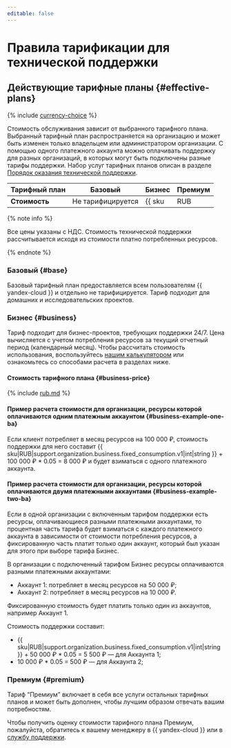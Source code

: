 ```yaml
---
editable: false
---
```


# Правила тарификации для технической поддержки



## Действующие тарифные планы {#effective-plans}

{% include [currency-choice](../_includes/pricing/currency-choice.md) %}

Стоимость обслуживания зависит от выбранного тарифного плана. Выбранный тарифный план распространяется на организацию и может быть изменен только владельцем или администратором организации. С помощью одного платежного аккаунта можно оплачивать поддержку для разных организаций, в которых могут быть подключены разные тарифы поддержки. Набор услуг тарифных планов описан в разделе [Порядок оказания технической поддержки](overview.md).

Тарифный план | Базовый           | Бизнес                       | Премиум 
--- |-------------------|------------------------------|--------
 **Стоимость** | Не тарифицируется | {{ sku|RUB|support.organization.business.fixed_consumption.v1|int|string }} в месяц и 5% потребления ресурсов платежного</br> аккаунта находящихся в этой организации | По запросу

{% note info %}

Все цены указаны с НДС. Стоимость технической поддержки рассчитывается исходя из стоимости платно потребленных ресурсов.

{% endnote %}

### Базовый {#base}

Базовый тарифный план предоставляется всем пользователям {{ yandex-cloud }} и отдельно не тарифицируется. Тариф подходит для домашних и исследовательских проектов.

### Бизнес {#business}

Тариф подходит для бизнес-проектов, требующих поддержки 24/7.
Цена вычисляется с учетом потребления ресурсов за текущий отчетный период (календарный месяц). Чтобы рассчитать стоимость использования, воспользуйтесь [нашим калькулятором](/prices#calculator) или ознакомьтесь со способами расчета в разделах ниже.

#### Стоимость тарифного плана {#business-price}


{% include [rub.md](../_pricing/support/rub-business-2023.md) %}




#### Пример расчета стоимости для организации, ресурсы которой оплачиваются одним платежным аккаунтом {#business-example-one-ba}

Если клиент потребляет в месяц ресурсов на 100 000 ₽, стоимость поддержки для него составит {{ sku|RUB|support.organization.business.fixed_consumption.v1|int|string }} + 100 000 ₽ * 0.05 = 8 000 ₽ и будет взиматься с одного платежного аккаунта. 

#### Пример расчета стоимости для организации, ресурсы которой оплачиваются двумя платежными аккаунтами {#business-example-two-ba}

Если в одной организации с включенным тарифом поддержки есть ресурсы, оплачивающиеся разными платежными аккаунтами, то процентная часть тарифа будет взиматься с каждого платежного аккаунта в зависимости от стоимости потребления ресурсов, а фиксированную часть платит только один аккаунт, который был указан для этого при выборе тарифа Бизнес. 

В организации с подключенный тарифом Бизнес ресурсы оплачиваются разными платежными аккаунтами:

* Аккаунт 1: потребляет в месяц ресурсов на 50 000 ₽;
* Аккаунт 2: потребляет в месяц ресурсов на 10 000 ₽.

Фиксированную стоимость будет платить только один из аккаунтов, например Аккаунт 1. 

Стоимость поддержки составит:

* {{ sku|RUB|support.organization.business.fixed_consumption.v1|int|string }} + 50 000 ₽ * 0.05 = 5 500 ₽ — для Aккаунта 1; 
* 10 000 ₽ * 0.05 = 500 ₽ — для Aккаунта 2;

### Премиум {#premium}

Тариф <q>Премиум</q> включает в себя все услуги остальных тарифных планов и может быть дополнен, чтобы лучшим образом отвечать вашим потребностям.

Чтобы получить оценку стоимости тарифного плана Премиум, пожалуйста, обратитесь к вашему менеджеру в {{ yandex-cloud }} или в [службу поддержки]({{link-console-support}}).

